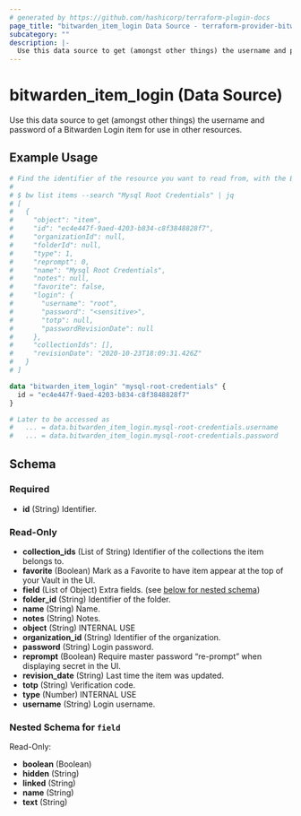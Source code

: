 ```yaml
---
# generated by https://github.com/hashicorp/terraform-plugin-docs
page_title: "bitwarden_item_login Data Source - terraform-provider-bitwarden"
subcategory: ""
description: |-
  Use this data source to get (amongst other things) the username and password of a Bitwarden Login item for use in other resources.
---
```


# bitwarden_item_login (Data Source)

Use this data source to get (amongst other things) the username and password of a Bitwarden Login item for use in other resources.

## Example Usage

```terraform
# Find the identifier of the resource you want to read from, with the Bitwarden CLI:
#
# $ bw list items --search "Mysql Root Credentials" | jq
# [
#   {
#     "object": "item",
#     "id": "ec4e447f-9aed-4203-b834-c8f3848828f7",
#     "organizationId": null,
#     "folderId": null,
#     "type": 1,
#     "reprompt": 0,
#     "name": "Mysql Root Credentials",
#     "notes": null,
#     "favorite": false,
#     "login": {
#       "username": "root",
#       "password": "<sensitive>",
#       "totp": null,
#       "passwordRevisionDate": null
#     },
#     "collectionIds": [],
#     "revisionDate": "2020-10-23T18:09:31.426Z"
#   }
# ]

data "bitwarden_item_login" "mysql-root-credentials" {
  id = "ec4e447f-9aed-4203-b834-c8f3848828f7"
}

# Later to be accessed as
#   ... = data.bitwarden_item_login.mysql-root-credentials.username
#   ... = data.bitwarden_item_login.mysql-root-credentials.password
```

<!-- schema generated by tfplugindocs -->
## Schema

### Required

- **id** (String) Identifier.

### Read-Only

- **collection_ids** (List of String) Identifier of the collections the item belongs to.
- **favorite** (Boolean) Mark as a Favorite to have item appear at the top of your Vault in the UI.
- **field** (List of Object) Extra fields. (see [below for nested schema](#nestedatt--field))
- **folder_id** (String) Identifier of the folder.
- **name** (String) Name.
- **notes** (String) Notes.
- **object** (String) INTERNAL USE
- **organization_id** (String) Identifier of the organization.
- **password** (String) Login password.
- **reprompt** (Boolean) Require master password “re-prompt” when displaying secret in the UI.
- **revision_date** (String) Last time the item was updated.
- **totp** (String) Verification code.
- **type** (Number) INTERNAL USE
- **username** (String) Login username.

<a id="nestedatt--field"></a>
### Nested Schema for `field`

Read-Only:

- **boolean** (Boolean)
- **hidden** (String)
- **linked** (String)
- **name** (String)
- **text** (String)


